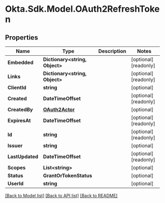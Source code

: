 # Okta.Sdk.Model.OAuth2RefreshToken

## Properties

Name | Type | Description | Notes
------------ | ------------- | ------------- | -------------
**Embedded** | **Dictionary&lt;string, Object&gt;** |  | [optional] [readonly] 
**Links** | **Dictionary&lt;string, Object&gt;** |  | [optional] [readonly] 
**ClientId** | **string** |  | [optional] 
**Created** | **DateTimeOffset** |  | [optional] [readonly] 
**CreatedBy** | [**OAuth2Actor**](OAuth2Actor.md) |  | [optional] 
**ExpiresAt** | **DateTimeOffset** |  | [optional] [readonly] 
**Id** | **string** |  | [optional] [readonly] 
**Issuer** | **string** |  | [optional] 
**LastUpdated** | **DateTimeOffset** |  | [optional] [readonly] 
**Scopes** | **List&lt;string&gt;** |  | [optional] 
**Status** | **GrantOrTokenStatus** |  | [optional] 
**UserId** | **string** |  | [optional] 

[[Back to Model list]](../README.md#documentation-for-models) [[Back to API list]](../README.md#documentation-for-api-endpoints) [[Back to README]](../README.md)

